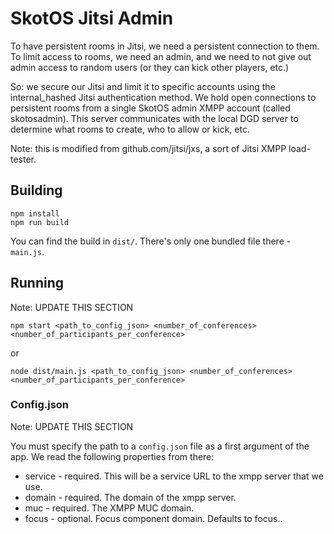 # SkotOS Jitsi Admin

To have persistent rooms in Jitsi, we need a persistent connection to them. To limit access to rooms, we need an admin, and we need to not give out admin access to random users (or they can kick other players, etc.)

So: we secure our Jitsi and limit it to specific accounts using the internal_hashed Jitsi authentication method. We hold open connections to persistent rooms from a single SkotOS admin XMPP account (called skotosadmin). This server communicates with the local DGD server to determine what rooms to create, who to allow or kick, etc.

Note: this is modified from github.com/jitsi/jxs, a sort of Jitsi XMPP load-tester.

## Building
```
npm install
npm run build
```

You can find the build in `dist/`. There's only one bundled file there - `main.js`.

## Running

Note: UPDATE THIS SECTION

```
npm start <path_to_config_json> <number_of_conferences> <number_of_participants_per_conference>
```

or

```
node dist/main.js <path_to_config_json> <number_of_conferences> <number_of_participants_per_conference>
```

### Config.json

Note: UPDATE THIS SECTION

You must specify the path to a `config.json` file as a first argument of the app. We read the following properties from there:
 - service - required. This will be a service URL to the xmpp server that we use.
 - domain - required. The domain of the xmpp server.
 - muc - required. The XMPP MUC domain.
 - focus - optional.  Focus component domain. Defaults to focus.<domain>.


